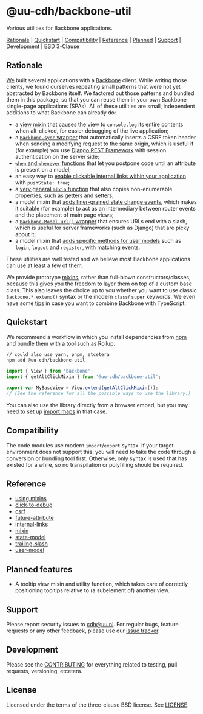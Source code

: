 # @uu-cdh/backbone-util

Various utilities for Backbone applications.

[Rationale](#rationale) | [Quickstart](#quickstart) | [Compatibility](#compatibility) | [Reference](#reference) | [Planned](#planned-features) | [Support](#support) | [Development](CONTRIBUTING.md) | [BSD 3-Clause](LICENSE)

## Rationale

[We][rsl] built several applications with a [Backbone][backbone] client. While writing those clients, we found ourselves repeating small patterns that were not yet abstracted by Backbone itself. We factored out those patterns and bundled them in this package, so that you can reuse them in your own Backbone single-page applications (SPAs). All of these utilities are small, independent additions to what Backbone can already do:

- a [view mixin](doc/click-to-debug.md) that causes the view to `console.log` its entire contents when alt-clicked, for easier debugging of the live application;
- a [`Backbone.sync` wrapper](doc/csrf.md) that automatically inserts a CSRF token header when sending a modifying request to the same origin, which is useful if (for example) you use [Django REST Framework][drf] with session authentication on the server side;
- [`when` and `whenever` functions](doc/future-attribute.md) that let you postpone code until an attribute is present on a model;
- an easy way to [enable clickable internal links within your application](doc/internal-links.md) with `pushState: true`;
- a [very general `mixin` function](doc/mixin.md) that also copies non-enumerable properties, such as getters and setters;
- a model mixin that [adds finer-grained state change events](doc/state-model.md), which makes it suitable (for example) to act as an intermediary between router events and the placement of main page views;
- a [`Backbone.Model.url()` wrapper](doc/trailing-slash.md) that ensures URLs end with a slash, which is useful for server frameworks (such as Django) that are picky about it;
- a model mixin that [adds specific methods for user models](doc/user-model.md) such as `login`, `logout` and `register`, with matching events.

These utilities are well tested and we believe most Backbone applications can use at least a few of them.

We provide prototype [mixins](doc/using-mixins.md), rather than full-blown constructors/classes, because this gives you the freedom to layer them on top of a custom base class. This also leaves the choice up to you whether you want to use classic `Backbone.*.extend()` syntax or the modern `class`/ `super` keywords. We even have some [tips](doc/using-mixins.md) in case you want to combine Backbone with TypeScript.

[backbone]: https://backbonejs.org/
[drf]: https://www.django-rest-framework.org/
[rsl]: https://cdh.uu.nl/about/research-software-lab/

## Quickstart

We recommend a workflow in which you install dependencies from [npm](https://npmjs.com/) and bundle them with a tool such as Rollup.

``` bash
// could also use yarn, pnpm, etcetera
npm add @uu-cdh/backbone-util
```

``` javascript
import { View } from 'backbone';
import { getAltClickMixin } from '@uu-cdh/backbone-util';

export var MyBaseView = View.extend(getAltClickMixin());
// (See the reference for all the possible ways to use the library.)
```

You can also use the library directly from a browser embed, but you may need to set up [import maps][import-map] in that case.

[import-map]: https://developer.mozilla.org/docs/Web/HTML/Element/script/type/importmap

## Compatibility

The code modules use modern `import`/`export` syntax. If your target environment does not support this, you will need to take the code through a conversion or bundling tool first. Otherwise, only syntax is used that has existed for a while, so no transpilation or polyfilling should be required.

## Reference

- [using mixins](doc/using-mixins.md)
- [click-to-debug](doc/click-to-debug.md)
- [csrf](doc/csrf.md)
- [future-attribute](doc/future-attribute.md)
- [internal-links](doc/internal-links.md)
- [mixin](doc/mixin.md)
- [state-model](doc/state-model.md)
- [trailing-slash](doc/trailing-slash.md)
- [user-model](doc/user-model.md)

## Planned features

- A tooltip view mixin and utility function, which takes care of correctly positioning tooltips relative to (a subelement of) another view.

## Support

Please report security issues to cdh@uu.nl. For regular bugs, feature requests or any other feedback, please use our [issue tracker][issues].

[issues]: https://github.com/CentreForDigitalHumanities/backbone-util/issues

## Development

Please see the [CONTRIBUTING](CONTRIBUTING.md) for everything related to testing, pull requests, versioning, etcetera.

## License

Licensed under the terms of the three-clause BSD license. See [LICENSE](LICENSE).
